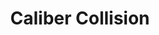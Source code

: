 ---
title: "Caliber Collision"
url: /chicago/caliber-collision-west-touhy-avenue/
shop: car repair
---